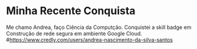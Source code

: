 # Minha Recente Conquista
Me chamo Andrea, faço Ciência da Computção.
Conquistei a skill badge em Construção de rede segura em ambiente Google Cloud.
#https://www.credly.com/users/andrea-nascimento-da-silva-santos
